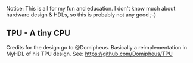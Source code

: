Notice: This is all for my fun and education. I don't know much about hardware design & HDLs, so this is probably not any good ;-)

## TPU - A tiny CPU

Credits for the design go to @Domipheus. Basically a reimplementation in MyHDL of his TPU design. See: https://github.com/Domipheus/TPU

